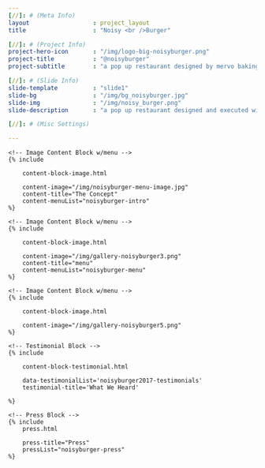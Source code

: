 ```yaml
---
[//]: # (Meta Info)
layout 					: project_layout
title 					: "Noisy <br />Burger"

[//]: # (Project Info)
project-hero-icon 		: "/img/logo-big-noisyburger.png"
project-title 			: "@noisyburger"
project-subtitle 		: "a pop up restaurant designed by mervo baking trade students"

[//]: # (Slide Info)
slide-template 			: "slide1"
slide-bg				: "/img/bg_noisyburger.jpg"
slide-img 				: "/img/noisy_burger.png"
slide-description 		: "a pop up restaurant designed and executed with students at Mervo High School"

[//]: # (Misc Settings)

---
```

<div class="template_wrapper">

	<!-- Image Content Block w/menu -->
	{% include

		content-block-image.html 
		
		content-image="/img/noisyburger-menu-image.jpg" 
		content-title="The Concept" 
		content-menuList="noisyburger-intro" 
	%}

	<!-- Image Content Block w/menu -->
	{% include

		content-block-image.html 
		
		content-image="/img/gallery-noisyburger3.png" 
		content-title="menu" 
		content-menuList="noisyburger-menu" 
	%}

	<!-- Image Content Block w/menu -->
	{% include

		content-block-image.html 
		
		content-image="/img/gallery-noisyburger5.png" 
	%}

	<!-- Testimonial Block -->
	{% include 

		content-block-testimonial.html 

		data-testimonialList='noisyburger2017-testimonials' 
		testimonial-title='What We Heard' 

	%}

	<!-- Press Block -->
 	{% include
 		press.html

 		press-title="Press"
 		pressList="noisyburger-press"
 	%}


</div>